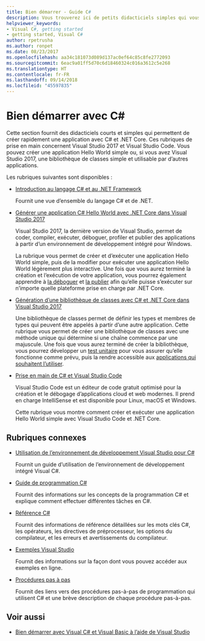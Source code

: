 ```yaml
---
title: Bien démarrer - Guide C#
description: Vous trouverez ici de petits didacticiels simples qui vous permettront d’apprendre les concepts de base de C# et d’écrire des applications .NET Core.
helpviewer_keywords:
- Visual C#, getting started
- getting started, Visual C#
author: rpetrusha
ms.author: ronpet
ms.date: 08/23/2017
ms.openlocfilehash: aa34c181073d089d137ac0ef64c85c8fe2772093
ms.sourcegitcommit: 6eac9a01ff5d70c6d18460324c016a3612c5e268
ms.translationtype: HT
ms.contentlocale: fr-FR
ms.lasthandoff: 09/14/2018
ms.locfileid: "45597835"
---
```

# <a name="get-started-with-c"></a>Bien démarrer avec C\#

Cette section fournit des didacticiels courts et simples qui permettent de créer rapidement une application avec C# et .NET Core. Ces rubriques de prise en main concernent Visual Studio 2017 et Visual Studio Code. Vous pouvez créer une application Hello World simple ou, si vous avez Visual Studio 2017, une bibliothèque de classes simple et utilisable par d’autres applications.

Les rubriques suivantes sont disponibles :

* [Introduction au langage C# et au .NET Framework](introduction-to-the-csharp-language-and-the-net-framework.md)

     Fournit une vue d’ensemble du langage C# et de .NET.

* [Générer une application C# Hello World avec .NET Core dans Visual Studio 2017](../../core/tutorials/with-visual-studio.md)

   Visual Studio 2017, la dernière version de Visual Studio, permet de coder, compiler, exécuter, déboguer, profiler et publier des applications à partir d’un environnement de développement intégré pour Windows.

   La rubrique vous permet de créer et d’exécuter une application Hello World simple, puis de la modifier pour exécuter une application Hello World légèrement plus interactive. Une fois que vous aurez terminé la création et l’exécution de votre application, vous pourrez également apprendre à [la déboguer](../../core/tutorials/debugging-with-visual-studio.md) et [la publier](../../core/tutorials/publishing-with-visual-studio.md) afin qu’elle puisse s’exécuter sur n’importe quelle plateforme prise en charge par .NET Core.

* [Génération d’une bibliothèque de classes avec C# et .NET Core dans Visual Studio 2017](../../core/tutorials/library-with-visual-studio.md)

   Une bibliothèque de classes permet de définir les types et membres de types qui peuvent être appelés à partir d’une autre application. Cette rubrique vous permet de créer une bibliothèque de classes avec une méthode unique qui détermine si une chaîne commence par une majuscule. Une fois que vous aurez terminé de créer la bibliothèque, vous pourrez développer un [test unitaire](../../core/tutorials/testing-library-with-visual-studio.md) pour vous assurer qu’elle fonctionne comme prévu, puis la rendre accessible aux [applications qui souhaitent l’utiliser](../../core/tutorials/consuming-library-with-visual-studio.md).

* [Prise en main de C# et Visual Studio Code](../../core/tutorials/with-visual-studio-code.md)

   Visual Studio Code est un éditeur de code gratuit optimisé pour la création et le débogage d’applications cloud et web modernes. Il prend en charge IntelliSense et est disponible pour Linux, macOS et Windows.

   Cette rubrique vous montre comment créer et exécuter une application Hello World simple avec Visual Studio Code et .NET Core.

## <a name="related-sections"></a>Rubriques connexes

* [Utilisation de l’environnement de développement Visual Studio pour C#](/visualstudio/csharp-ide/using-the-visual-studio-development-environment-for-csharp)  

    Fournit un guide d’utilisation de l’environnement de développement intégré Visual C#.

* [Guide de programmation C#](../../csharp/programming-guide/index.md)

    Fournit des informations sur les concepts de la programmation C# et explique comment effectuer différentes tâches en C#.

* [Référence C#](../../csharp/language-reference/index.md)

    Fournit des informations de référence détaillées sur les mots clés C#, les opérateurs, les directives de préprocesseur, les options du compilateur, et les erreurs et avertissements du compilateur.

* [Exemples Visual Studio](/visualstudio/ide/visual-studio-samples)

    Fournit des informations sur la façon dont vous pouvez accéder aux exemples en ligne.

* [Procédures pas à pas](../../csharp/walkthroughs.md)

    Fournit des liens vers des procédures pas-à-pas de programmation qui utilisent C# et une brève description de chaque procédure pas-à-pas.

## <a name="see-also"></a>Voir aussi

* [Bien démarrer avec Visual C# et Visual Basic à l’aide de Visual Studio](/visualstudio/ide/getting-started-with-visual-csharp-and-visual-basic)
